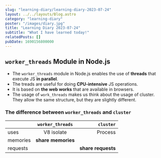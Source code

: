```yaml
---
slug: "learning-diary/learning-diary-2023-07-24"
layout: ../../layouts/Blog.astro
category: "learning-diary" 
poster: "/images/diary.jpg"
title: "Learning Diary 2023-07-24"
subtitle: "What I have learned today!"
relatedPosts: []
pubDate: 1690156800000
---
```


## `worker_threads` Module in Node.js
- The `worker_threads` module in Node.js enables the use of **threads** that execute JS **in parallel**.
- The treads are useful for doing **CPU-intensive** JS operations.
- It is based on **the web works** that are available in browsers.
- The usage of `work_threads` makes us think about the usage of cluster. They allow the same structure, but they are slightly different.

### The difference between `worker_threads` and `cluster`

|             | `worker_threads`   | `cluster`          |
| :---        |    :----:          |          ---:      |
| uses        | V8 isolate         | Process            |
| memories    | **share memories** |                    |
| requests    |                    | **share requests** |